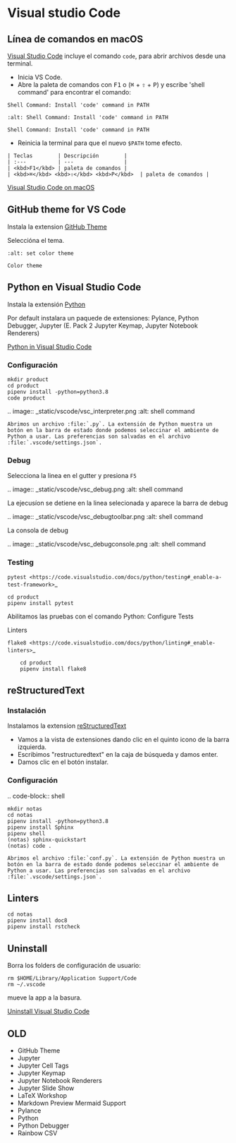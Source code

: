 # Visual studio Code

## Línea de comandos en macOS

[Visual Studio Code](https://code.visualstudio.com) incluye el comando `code`, para abrir archivos desde una terminal.

* Inicia VS Code.
* Abre la paleta de comandos con <kbd>F1</kbd> o (<kbd>⌘</kbd> + <kbd>⇧</kbd> + <kbd>P</kbd>) y escribe 'shell command' para encontrar el comando:
```console
Shell Command: Install 'code' command in PATH
```

```{figure} _static/vscode/vsc_shell.png
:alt: Shell Command: Install 'code' command in PATH

Shell Command: Install 'code' command in PATH
```
 * Reinicia la terminal para que el nuevo `$PATH` tome efecto.

```{note}
| Teclas        | Descripción        |
| :---          | ---                |
| <kbd>F1</kbd> | paleta de comandos |
| <kbd>⌘</kbd> <kbd>⇧</kbd> <kbd>P</kbd>  | paleta de comandos |
```

[Visual Studio Code on macOS](https://code.visualstudio.com/docs/setup/mac)


## GitHub theme for VS Code

Instala la extension [GitHub Theme](https://github.com/primer/github-vscode-theme)

Seleccióna el tema.

```{figure} _static/vscode/github-themes.png
:alt: set color theme

Color theme
```

## Python en Visual Studio Code

Instala la extensión [Python](https://marketplace.visualstudio.com/items?itemName=ms-python.python)

Por default instalara un paquede de extensiones: Pylance, Python Debugger, Jupyter (E. Pack 2 Jupyter Keymap, Jupyter Notebook Renderers)

[Python in Visual Studio Code](https://code.visualstudio.com/docs/languages/python)

### Configuración

```shell
mkdir product
cd product
pipenv install -python=python3.8
code product
```

.. image:: _static/vscode/vsc_interpreter.png
   :alt: shell command


```{warning}
Abrimos un archivo :file:`.py`. La extensión de Python muestra un botón en la barra de estado donde podemos seleccinar el ambiente de Python a usar. Las preferencias son salvadas en el archivo :file:`.vscode/settings.json`.
```

### Debug

Selecciona la linea en el gutter y presiona ``F5``


.. image:: _static/vscode/vsc_debug.png
   :alt: shell command

La ejecusíon se detiene en la linea selecionada y aparece la barra de debug

.. image:: _static/vscode/vsc_debugtoolbar.png
   :alt: shell command


La consola de debug

.. image:: _static/vscode/vsc_debugconsole.png
   :alt: shell command


### Testing
`pytest <https://code.visualstudio.com/docs/python/testing#_enable-a-test-framework>`_

```shell
cd product
pipenv install pytest
```

Abilitamos las pruebas con el comando Python: Configure Tests

Linters

`flake8 <https://code.visualstudio.com/docs/python/linting#_enable-linters>`_

```shell
    cd product
    pipenv install flake8
```

## reStructuredText

### Instalación

Instalamos la extension [reStructuredText](https://docs.restructuredtext.net)

* Vamos a la vista de extensiones dando clic en el quinto icono de la barra izquierda.
* Escribimos "restructuredtext" en la caja de búsqueda y damos enter.
* Damos clic en el botón instalar.


### Configuración

.. code-block:: shell

    mkdir notas
    cd notas
    pipenv install -python=python3.8
    pipenv install Sphinx
    pipenv shell
    (notas) sphinx-quickstart
    (notas) code .



```{warning}
Abrimos el archivo :file:`conf.py`. La extensión de Python muestra un botón en la barra de estado donde podemos seleccinar el ambiente de Python a usar. Las preferencias son salvadas en el archivo :file:`.vscode/settings.json`.
```

## Linters

```shell
cd notas
pipenv install doc8
pipenv install rstcheck
```

## Uninstall

Borra los folders de configuración de usuario:

```shell
rm $HOME/Library/Application Support/Code
rm ~/.vscode
```
mueve la app a la basura.

[Uninstall Visual Studio Code](https://code.visualstudio.com/docs/setup/uninstall)


## OLD

* GitHub Theme
* Jupyter
* Jupyter Cell Tags
* Jupyter Keymap
* Jupyter Notebook Renderers
* Jupyter Slide Show
* LaTeX Workshop
* Markdown Preview Mermaid Support
* Pylance
* Python
* Python Debugger
* Rainbow CSV
